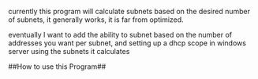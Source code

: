 currently this program will calculate subnets based on the desired number of subnets, it generally works, it is far from optimized.

eventually I want to add the ability to subnet based on the number of addresses you want per subnet, and setting up a dhcp scope in windows server using the subnets it calculates

##How to use this Program##

